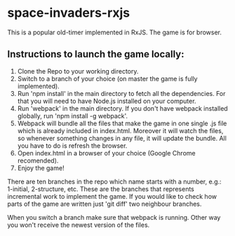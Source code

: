 # space-invaders-rxjs

This is a popular old-timer implemented in RxJS. The game is for browser.

## Instructions to launch the game locally: ##

1. Clone the Repo to your working directory.
2. Switch to a branch of your choice (on master the game is fully implemented).
3. Run 'npm install' in the main directory to fetch all the dependencies. For that you will need to have Node.js installed on your computer.
4. Run 'webpack' in the main directory. If you don't have webpack installed globally, run 'npm install -g webpack'.
5. Webpack will bundle all the files that make the game in one single .js file which is already included in index.html. Moreover it will watch the files, so whenever something changes in any file, it will update the bundle. All you have to do is refresh the browser.
6. Open index.html in a browser of your choice (Google Chrome recomended).
7. Enjoy the game!

There are ten branches in the repo which name starts with a number, e.g.: 1-initial, 2-structure, etc. These are the branches that represents incremental work to implement the game. If you would like to check how parts of the game are written just 'git diff' two neighbour branches.

When you switch a branch make sure that webpack is running. Other way you won't receive the newest version of the files.
